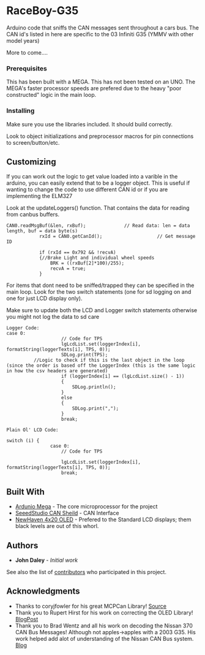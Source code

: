 # RaceBoy-G35
Arduino code that sniffs the CAN messages sent throughout a cars bus. The CAN id's listed in here are specific to the 03 Infiniti G35 (YMMV with other model years)

More to come....

### Prerequisites

This has been built with a MEGA. This has not been tested on an UNO.
The MEGA's faster processor speeds are prefered due to the heavy "poor constructed" logic in the main loop.


### Installing

Make sure you use the libraries included. 
It should build correctly.

Look to object initializations and preprocessor macros for pin connections to screen/button/etc.



## Customizing

If you can work out the logic to get value loaded into a varible in the arduino, you can easily extend that to be a logger object. This is useful if wanting to change the code to use different CAN id or if you are implementing the ELM327

Look at the updateLoggers() function. That contains the data for reading from canbus buffers. 

```
CAN0.readMsgBuf(&len, rxBuf);              // Read data: len = data length, buf = data byte(s)
			rxId = CAN0.getCanId();                    // Get message ID
      
			if (rxId == 0x792 && !recvA)
			{//Brake Light and individual wheel speeds
				BRK = ((rxBuf[2]*100)/255);
				recvA = true;
			}
```

For items that dont need to be sniffed/trapped they can be specified in the main loop. Look for the two switch statements (one for sd logging on and one for just LCD display only). 

Make sure to update both the LCD and Logger switch statements otherwise you might not log the data to sd care

```
Logger Code:
case 0:
					// Code for TPS
					lgLcdList.set(loggerIndex[i], formatString(loggerTexts[i], TPS, 0));
					SDLog.print(TPS);
          //Logic to check if this is the last object in the loop (since the order is based off the LoggerIndex (this is the same logic in how the csv headers are generated)
					if (loggerIndex[i] == (lgLcdList.size() - 1))
					{
						SDLog.println();
					}
					else
					{
						SDLog.print(",");
					}
					break;
          
Plain Ol' LCD Code:

switch (i) {
				case 0:
					// Code for TPS
					
					lgLcdList.set(loggerIndex[i], formatString(loggerTexts[i], TPS, 0));
					break;
```


## Built With

* [Ardunio Mega](https://store.arduino.cc/usa/arduino-mega-2560-rev3/) - The core microprocessor for the project
* [SeeedStudio CAN Sheild](https://www.seeedstudio.com/CAN-BUS-Shield-V1.2-p-2256.html) - CAN Interface
* [NewHaven 4x20 OLED](http://www.newhavendisplay.com/nhd0420dzway5-p-4218.html) - Prefered to the Standard LCD displays; them black levels are out of this whorl.


## Authors

* **John Daley** - *Initial work* 

See also the list of [contributors](https://github.com/john159753/RaceBoy-G35/contributors) who participated in this project.

## Acknowledgments

* Thanks to coryjfowler for his great MCPCan Library! [Source](https://github.com/coryjfowler/MCP_CAN_lib)
* Thank you to Rupert Hirst for his work on correcting the OLED Library! [BlogPost](http://runawaybrainz.blogspot.com/2014/01/midas-2004-oled-character-display.html)
* Thank you to Brad Wentz and all his work on decoding the Nissan 370 CAN Bus Messages! Although not apples->apples with a 2003 G35. His work helped add alot of understanding of the Nissan CAN Bus system. [Blog](https://projectbytes.wordpress.com/2013/08/25/nissan-370z-can-hacking/)
